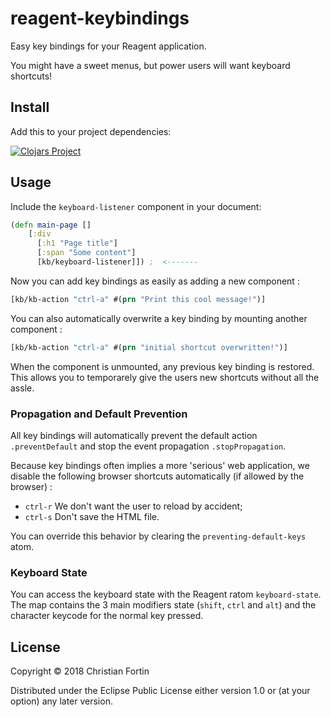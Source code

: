 # reagent-keybindings

Easy key bindings for your Reagent application.

You might have a sweet menus, but power users will want keyboard shortcuts!

## Install
Add this to your project dependencies:

[![Clojars Project](http://clojars.org/org.clojars.frozenlock/reagent-keybindings/latest-version.svg)](http://clojars.org/org.clojars.frozenlock/reagent-keybindings)


## Usage

Include the `keyboard-listener` component in your document:

```clj
(defn main-page []
	[:div
	  [:h1 "Page title"]
	  [:span "Some content"]
	  [kb/keyboard-listener]]) ;  <-------
```

Now you can add key bindings as easily as adding a new component :

```clj
[kb/kb-action "ctrl-a" #(prn "Print this cool message!")]
```

You can also automatically overwrite a key binding by mounting another component :

```clj
[kb/kb-action "ctrl-a" #(prn "initial shortcut overwritten!")]
```

When the component is unmounted, any previous key binding is restored.
This allows you to temporarely give the users new shortcuts without
all the assle.

### Propagation and Default Prevention

All key bindings will automatically prevent the default action
`.preventDefault` and stop the event propagation `.stopPropagation`.


Because key bindings often implies a more 'serious' web application, we
disable the following browser shortcuts automatically (if allowed by
the browser) :

- `ctrl-r` We don't want the user to reload by accident;
- `ctrl-s` Don't save the HTML file.

You can override this behavior by clearing the `preventing-default-keys` atom.


### Keyboard State

You can access the keyboard state with the Reagent ratom
`keyboard-state`. The map contains the 3 main modifiers state
(`shift`, `ctrl` and `alt`) and the character keycode for the normal
key pressed.


## License

Copyright © 2018 Christian Fortin

Distributed under the Eclipse Public License either version 1.0 or (at
your option) any later version.
